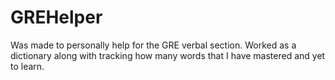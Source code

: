 # GREHelper 
Was made to personally help for the GRE verbal section.
Worked as a dictionary along with tracking how many words that I have mastered and yet to learn.
